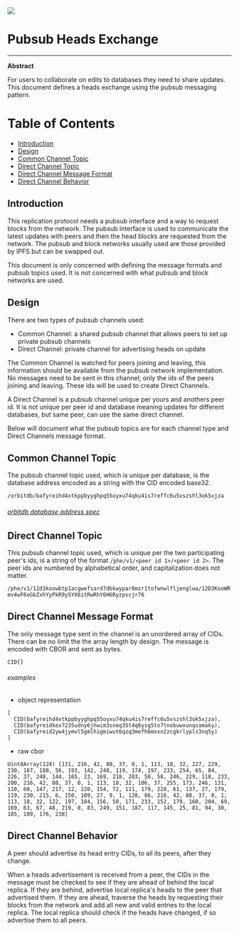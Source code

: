 ![](https://img.shields.io/badge/status-wip-orange.svg?style=flat-square)

# Pubsub Heads Exchange

-----

**Abstract**

For users to collaborate on edits to databases they need to share updates. This document defines a heads exchange using the pubsub messaging pattern.

# Table of Contents

- [Introduction](#introduction)
- [Design](#design)
- [Common Channel Topic](#common-channel-topic)
- [Direct Channel Topic](#direct-channel-topic)
- [Direct Channel Message Format](#direct-channel-message-format)
- [Direct Channel Behavior](#direct-channel-behavior)

## Introduction

This replication protocol needs a pubsub interface and a way to request blocks from the network. The pubsub interface is used to communicate the latest updates with peers and then the head blocks are requested from the network. The pubsub and block networks usually used are those provided by IPFS but can be swapped out.

This document is only concerned with defining the message formats and pubsub topics used. It is not concerned with what pubsub and block networks are used.

## Design

There are two types of pubsub channels used:

  - Common Channel: a shared pubsub channel that allows peers to set up private pubsub channels
  - Direct Channel: private channel for advertising heads on update

The Common Channel is watched for peers joining and leaving, this information should be available from the pubsub network implementation. No messages need to be sent in this channel; only the ids of the peers joining and leaving. These ids will be used to create Direct Channels.

A Direct Channel is a pubsub channel unique per yours and anothers peer id. It is not unique per peer id and database meaning updates for different databases, but same peer, can use the same direct channel.

Below will document what the pubsub topics are for each channel type and Direct Channels message format.

## Common Channel Topic

The pubsub channel topic used, which is unique per database, is the database address encoded as a string with the CID encoded base32.

`/orbitdb/bafyreihd4xtkppbyyghpq55oyxu74qku4is7reffc6u5vszshl3ok5xjza`

###### [orbitdb database address spec]()

## Direct Channel Topic

This pubsub channel topic used, which is unique per the two participating peer's ids, is a string of the format `/phe/v1/<peer id 1>/<peer id 2>`. The peer ids are numbered by alphabetical order, and capitalization does not matter.

`/phe/v1/12d3koowbtp1acgwefsard7dbkwypar8mzr1tofwnwlfljenglwa/12D3KooWRmv4wF6oGbZxhYyPkR9y5YX6itRwRhY6H6Ryzpscjr76`

## Direct Channel Message Format

The only message type sent in the channel is an unordered array of CIDs. There can be no limit the the array length by design.
The message is encoded with CBOR and sent as bytes.

```
CID[]
```

###### examples

  - object representation
```
[
  CID(bafyreihd4xtkppbyyghpq55oyxu74qku4is7reffc6u5vszshl3ok5xjza),
  CID(bafyreidkex7235udny6jhwim3sneq35t4q6ysg5to7tnobuwxunqsamaky),
  CID(bafyreid2yw4jymvl5gmlhigmiwut6qzq3mefh6mxxn2zcgkrlypls3nq5y)
]
```

  - raw cbor
```
Uint8Array(124) [131, 216, 42, 88, 37, 0, 1, 113, 18, 32, 227, 229, 230, 167, 188, 56, 193, 142, 248, 119, 174, 197, 233, 254, 65, 84, 226, 37, 248, 144, 165, 23, 169, 218, 203, 50, 58, 246, 229, 118, 233, 200, 216, 42, 88, 37, 0, 1, 113, 18, 32, 106, 37, 255, 173, 246, 131, 110, 60, 147, 217, 12, 220, 154, 72, 111, 179, 228, 61, 137, 27, 179, 119, 230, 215, 6, 150, 189, 27, 9, 1, 128, 86, 216, 42, 88, 37, 0, 1, 113, 18, 32, 122, 197, 184, 156, 50, 171, 233, 152, 179, 160, 204, 69, 169, 63, 67, 48, 219, 8, 83, 249, 151, 187, 117, 145, 25, 81, 94, 30, 185, 109, 176, 238]
```

## Direct Channel Behavior

A peer should advertise its head entry CIDs, to all its peers, after they change.

When a heads advertisement is received from a peer, the CIDs in the message must be checked to see if they are ahead of behind the local replica.
If they are behind, advertise local replica's heads to the peer that advertised them.
If they are ahead, traverse the heads by requesting their blocks from the network and add all new and valid entries to the local replica. The local replica should check if the heads have changed, if so advertise them to all peers.
